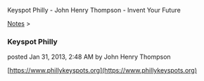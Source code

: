 Keyspot Philly - John Henry Thompson - Invent Your Future   
    

[Notes](../notes.md)‎ > ‎

### Keyspot Philly

posted Jan 31, 2013, 2:48 AM by John Henry Thompson

[https://www.phillykeyspots.org](https://www.phillykeyspots.org)  

